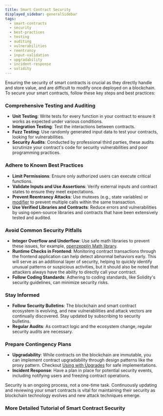 ```yaml
---
title: Smart Contract Security
displayed_sidebar: generalSidebar
tags: 
  - smart-contracts
  - security
  - best-practices
  - testing
  - auditing
  - vulnerabilities
  - reentrancy
  - input-validation
  - upgradability
  - incident-response
  - solidity
---
```


Ensuring the security of smart contracts is crucial as they directly handle and store value, and are difficult to modify once deployed on a blockchain. To secure your smart contracts, follow these key steps and best practices:

### Comprehensive Testing and Auditing
- **Unit Testing**: Write tests for every function in your contract to ensure it works as expected under various conditions.
- **Integration Testing**: Test the interactions between contracts.
- **Fuzz Testing**: Use randomly generated input data to test your contracts, looking for vulnerabilities.
- **Security Audits**: Conducted by professional third parties, these audits scrutinize your contract's code for security vulnerabilities and poor programming practices.

### Adhere to Known Best Practices
- **Limit Permissions**: Ensure only authorized users can execute critical functions.
- **Validate Inputs and Use Assertions**: Verify external inputs and contract states to ensure they meet expectations.
- **Prevent Reentrancy Attacks**: Use mutexes (e.g., state variables) or [modifier](https://docs.openzeppelin.com/contracts/5.x/api/utils#ReentrancyGuard) to prevent multiple calls within the same transaction.
- **Use Verified Libraries and Contracts**: Reduce errors and vulnerabilities by using open-source libraries and contracts that have been extensively tested and audited.

### Avoid Common Security Pitfalls
- **Integer Overflow and Underflow**: Use safe math libraries to prevent these issues, for example, [openzepplin Math library](https://docs.openzeppelin.com/contracts/5.x/api/utils#math).
- **Runtime Checks in Frontend**: Monitoring contract transactions through the frontend application can help detect abnormal behaviors early. This will serve as an additional layer of security, helping to quickly identify unusual patterns or suspicious activities, but it should also be noted that attackers always have the ability to directly call your contract.
- **Follow Coding Standards**: Adhering to coding standards, like Solidity's security guidelines, can minimize security risks.

### Stay Informed
- **Follow Security Bulletins**: The blockchain and smart contract ecosystem is evolving, and new vulnerabilities and attack vectors are continually discovered. Stay updated by subscribing to security bulletins.
- **Regular Audits**: As contract logic and the ecosystem change, regular security audits are necessary.

### Prepare Contingency Plans
- **Upgradability**: While contracts on the blockchain are immutable, you can implement contract upgradability through design patterns like the proxy pattern. Checkout [Using with Upgrades](https://docs.openzeppelin.com/contracts/5.x/upgradeable) for safe implementations.
- **Incident Response**: Have a plan in place for potential security events, including notifying users and freezing contract operations.

Security is an ongoing process, not a one-time task. Continuously updating and reviewing your smart contracts is vital for maintaining their security as blockchain technology evolves and new attack techniques emerge.

### More Detailed Tutorial of Smart Contract Security
